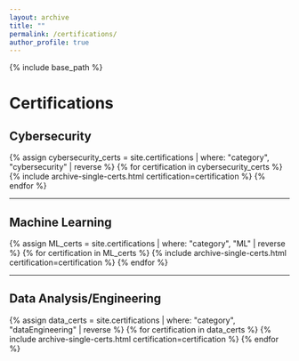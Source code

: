```yaml
---
layout: archive
title: ""
permalink: /certifications/
author_profile: true
---
```


{% include base_path %}

<h1>Certifications</h1>

<h2>Cybersecurity</h2>
{% assign cybersecurity_certs = site.certifications | where: "category", "cybersecurity" | reverse %}
{% for certification in cybersecurity_certs %}
  {% include archive-single-certs.html certification=certification %}
{% endfor %}

***

<h2>Machine Learning</h2>
{% assign ML_certs = site.certifications | where: "category", "ML" | reverse %}
{% for certification in ML_certs %}
  {% include archive-single-certs.html certification=certification %}
{% endfor %}

***

<h2>Data Analysis/Engineering</h2>
{% assign data_certs = site.certifications | where: "category", "dataEngineering" | reverse %}
{% for certification in data_certs %}
  {% include archive-single-certs.html certification=certification %}
{% endfor %}
